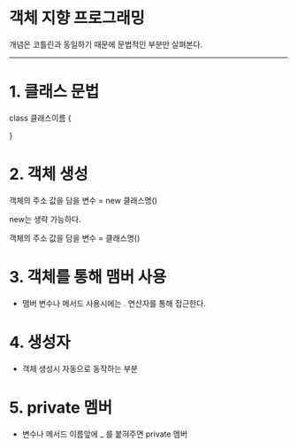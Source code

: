 # 객체 지향 프로그래밍

개념은 코틀린과 동일하기 때문에 문법적인 부분만 살펴본다.

---

# 1. 클래스 문법

class 클래스이름 {

}

# 2. 객체 생성

객체의 주소 값을 담을 변수 = new 클래스명()

new는 생략 가능하다.

객체의 주소 값을 담을 변수 = 클래스명()

# 3. 객체를 통해 맴버 사용
- 맴버 변수나 메서드 사용시에는 . 연산자를 통해 접근한다.

# 4. 생성자
- 객체 생성시 자동으로 동작하는 부분

# 5. private 멤버
- 변수나 메서드 이름앞에 _ 를 붙혀주면 private 멤버